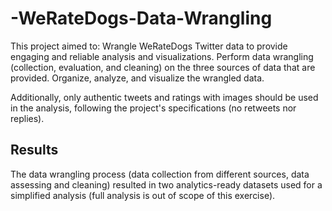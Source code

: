 # -WeRateDogs-Data-Wrangling

This project aimed to: Wrangle WeRateDogs Twitter data to provide engaging and reliable analysis and visualizations.
Perform data wrangling (collection, evaluation, and cleaning) on the three sources of data that are provided.
Organize, analyze, and visualize the wrangled data.

Additionally, only authentic tweets and ratings with images should be used in the analysis, following the project's specifications (no retweets nor replies).

## Results
The data wrangling process (data collection from different sources, data assessing and cleaning) resulted in two analytics-ready datasets used for a simplified analysis (full analysis is out of scope of this exercise).
